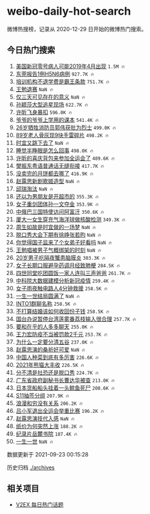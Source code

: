 # weibo-daily-hot-search

微博热搜榜，记录从 2020-12-29 日开始的微博热门搜索。

## 今日热门搜索

<!-- BEGIN -->

1. [美国新冠零号病人可能2019年4月出现](https://s.weibo.com/weibo?q=%23%E7%BE%8E%E5%9B%BD%E6%96%B0%E5%86%A0%E9%9B%B6%E5%8F%B7%E7%97%85%E4%BA%BA%E5%8F%AF%E8%83%BD2019%E5%B9%B44%E6%9C%88%E5%87%BA%E7%8E%B0%23&Refer=top) `1.5M 🔥`
1. [东莞报告1例H5N6病例](https://s.weibo.com/weibo?q=%23%E4%B8%9C%E8%8E%9E%E6%8A%A5%E5%91%8A1%E4%BE%8BH5N6%E7%97%85%E4%BE%8B%23&Refer=top) `927.7K 🔥`
1. [培训机构不退学费是霸王条款](https://s.weibo.com/weibo?q=%23%E5%9F%B9%E8%AE%AD%E6%9C%BA%E6%9E%84%E4%B8%8D%E9%80%80%E5%AD%A6%E8%B4%B9%E6%98%AF%E9%9C%B8%E7%8E%8B%E6%9D%A1%E6%AC%BE%23&Refer=top) `751.7K 🔥`
1. [王勉退赛](https://s.weibo.com/weibo?q=%23%E7%8E%8B%E5%8B%89%E9%80%80%E8%B5%9B%23&Refer=top) `NaN 🔥`
1. [仅三天可见存在的意义](https://s.weibo.com/weibo?q=%23%E4%BB%85%E4%B8%89%E5%A4%A9%E5%8F%AF%E8%A7%81%E5%AD%98%E5%9C%A8%E7%9A%84%E6%84%8F%E4%B9%89%23&Refer=top) `NaN 🔥`
1. [孙颖莎大型追星现场](https://s.weibo.com/weibo?q=%23%E5%AD%99%E9%A2%96%E8%8E%8E%E5%A4%A7%E5%9E%8B%E8%BF%BD%E6%98%9F%E7%8E%B0%E5%9C%BA%23&Refer=top) `622.7K 🔥`
1. [许昕飞身暴扣](https://s.weibo.com/weibo?q=%23%E8%AE%B8%E6%98%95%E9%A3%9E%E8%BA%AB%E6%9A%B4%E6%89%A3%23&Refer=top) `596.0K 🔥`
1. [爷爷的爷爷上学用的课本](https://s.weibo.com/weibo?q=%23%E7%88%B7%E7%88%B7%E7%9A%84%E7%88%B7%E7%88%B7%E4%B8%8A%E5%AD%A6%E7%94%A8%E7%9A%84%E8%AF%BE%E6%9C%AC%23&Refer=top) `541.4K 🔥`
1. [26岁牺牲消防员郭伟获批为烈士](https://s.weibo.com/weibo?q=%2326%E5%B2%81%E7%89%BA%E7%89%B2%E6%B6%88%E9%98%B2%E5%91%98%E9%83%AD%E4%BC%9F%E8%8E%B7%E6%89%B9%E4%B8%BA%E7%83%88%E5%A3%AB%23&Refer=top) `499.0K 🔥`
1. [89岁老人骨灰现9块手雷碎片](https://s.weibo.com/weibo?q=%2389%E5%B2%81%E8%80%81%E4%BA%BA%E9%AA%A8%E7%81%B0%E7%8E%B09%E5%9D%97%E6%89%8B%E9%9B%B7%E7%A2%8E%E7%89%87%23&Refer=top) `498.2K 🔥`
1. [时宜又跳下去了](https://s.weibo.com/weibo?q=%23%E6%97%B6%E5%AE%9C%E5%8F%88%E8%B7%B3%E4%B8%8B%E5%8E%BB%E4%BA%86%23&Refer=top) `NaN 🔥`
1. [睡觉半睁眼是怎么回事](https://s.weibo.com/weibo?q=%23%E7%9D%A1%E8%A7%89%E5%8D%8A%E7%9D%81%E7%9C%BC%E6%98%AF%E6%80%8E%E4%B9%88%E5%9B%9E%E4%BA%8B%23&Refer=top) `498.0K 🔥`
1. [许昕的喜庆背包来参加全运会了](https://s.weibo.com/weibo?q=%23%E8%AE%B8%E6%98%95%E7%9A%84%E5%96%9C%E5%BA%86%E8%83%8C%E5%8C%85%E6%9D%A5%E5%8F%82%E5%8A%A0%E5%85%A8%E8%BF%90%E4%BC%9A%E4%BA%86%23&Refer=top) `489.6K 🔥`
1. [樊振东粤语普通话无缝衔接](https://s.weibo.com/weibo?q=%23%E6%A8%8A%E6%8C%AF%E4%B8%9C%E7%B2%A4%E8%AF%AD%E6%99%AE%E9%80%9A%E8%AF%9D%E6%97%A0%E7%BC%9D%E8%A1%94%E6%8E%A5%23&Refer=top) `417.7K 🔥`
1. [没卖完的月饼都去哪了](https://s.weibo.com/weibo?q=%23%E6%B2%A1%E5%8D%96%E5%AE%8C%E7%9A%84%E6%9C%88%E9%A5%BC%E9%83%BD%E5%8E%BB%E5%93%AA%E4%BA%86%23&Refer=top) `416.9K 🔥`
1. [赵露思新剧歌姬造型](https://s.weibo.com/weibo?q=%23%E8%B5%B5%E9%9C%B2%E6%80%9D%E6%96%B0%E5%89%A7%E6%AD%8C%E5%A7%AC%E9%80%A0%E5%9E%8B%23&Refer=top) `NaN 🔥`
1. [邱瑞淘汰](https://s.weibo.com/weibo?q=%E9%82%B1%E7%91%9E%E6%B7%98%E6%B1%B0&Refer=top) `NaN 🔥`
1. [还以为男朋友是开超市的](https://s.weibo.com/weibo?q=%23%E8%BF%98%E4%BB%A5%E4%B8%BA%E7%94%B7%E6%9C%8B%E5%8F%8B%E6%98%AF%E5%BC%80%E8%B6%85%E5%B8%82%E7%9A%84%23&Refer=top) `355.3K 🔥`
1. [女子重剑团体孙一文夺金](https://s.weibo.com/weibo?q=%23%E5%A5%B3%E5%AD%90%E9%87%8D%E5%89%91%E5%9B%A2%E4%BD%93%E5%AD%99%E4%B8%80%E6%96%87%E5%A4%BA%E9%87%91%23&Refer=top) `353.9K 🔥`
1. [中俄巴三国特使访问阿富汗](https://s.weibo.com/weibo?q=%E4%B8%AD%E4%BF%84%E5%B7%B4%E4%B8%89%E5%9B%BD%E7%89%B9%E4%BD%BF%E8%AE%BF%E9%97%AE%E9%98%BF%E5%AF%8C%E6%B1%97&Refer=top) `350.6K 🔥`
1. [厦大一女生穿充气海洋球做核酸检测](https://s.weibo.com/weibo?q=%23%E5%8E%A6%E5%A4%A7%E4%B8%80%E5%A5%B3%E7%94%9F%E7%A9%BF%E5%85%85%E6%B0%94%E6%B5%B7%E6%B4%8B%E7%90%83%E5%81%9A%E6%A0%B8%E9%85%B8%E6%A3%80%E6%B5%8B%23&Refer=top) `349.3K 🔥`
1. [周生如故是时宜做的一场梦](https://s.weibo.com/weibo?q=%23%E5%91%A8%E7%94%9F%E5%A6%82%E6%95%85%E6%98%AF%E6%97%B6%E5%AE%9C%E5%81%9A%E7%9A%84%E4%B8%80%E5%9C%BA%E6%A2%A6%23&Refer=top) `NaN 🔥`
1. [脱口秀大会下期有徐峥张若昀](https://s.weibo.com/weibo?q=%23%E8%84%B1%E5%8F%A3%E7%A7%80%E5%A4%A7%E4%BC%9A%E4%B8%8B%E6%9C%9F%E6%9C%89%E5%BE%90%E5%B3%A5%E5%BC%A0%E8%8B%A5%E6%98%80%23&Refer=top) `NaN 🔥`
1. [你觉得国子监来了个女弟子好看吗](https://s.weibo.com/weibo?q=%23%E4%BD%A0%E8%A7%89%E5%BE%97%E5%9B%BD%E5%AD%90%E7%9B%91%E6%9D%A5%E4%BA%86%E4%B8%AA%E5%A5%B3%E5%BC%9F%E5%AD%90%E5%A5%BD%E7%9C%8B%E5%90%97%23&Refer=top) `NaN 🔥`
1. [王勉唱被男子气概绑架的时刻](https://s.weibo.com/weibo?q=%23%E7%8E%8B%E5%8B%89%E5%94%B1%E8%A2%AB%E7%94%B7%E5%AD%90%E6%B0%94%E6%A6%82%E7%BB%91%E6%9E%B6%E7%9A%84%E6%97%B6%E5%88%BB%23&Refer=top) `NaN 🔥`
1. [20岁男子吃隔夜蟹患脑膜炎](https://s.weibo.com/weibo?q=%2320%E5%B2%81%E7%94%B7%E5%AD%90%E5%90%83%E9%9A%94%E5%A4%9C%E8%9F%B9%E6%82%A3%E8%84%91%E8%86%9C%E7%82%8E%23&Refer=top) `303.3K 🔥`
1. [女子长期口服避孕药调月经致肺梗](https://s.weibo.com/weibo?q=%23%E5%A5%B3%E5%AD%90%E9%95%BF%E6%9C%9F%E5%8F%A3%E6%9C%8D%E9%81%BF%E5%AD%95%E8%8D%AF%E8%B0%83%E6%9C%88%E7%BB%8F%E8%87%B4%E8%82%BA%E6%A2%97%23&Refer=top) `284.5K 🔥`
1. [四世同堂吃团圆饭一家人连叫三声爸爸](https://s.weibo.com/weibo?q=%23%E5%9B%9B%E4%B8%96%E5%90%8C%E5%A0%82%E5%90%83%E5%9B%A2%E5%9C%86%E9%A5%AD%E4%B8%80%E5%AE%B6%E4%BA%BA%E8%BF%9E%E5%8F%AB%E4%B8%89%E5%A3%B0%E7%88%B8%E7%88%B8%23&Refer=top) `261.7K 🔥`
1. [中科院大数据建模分析新冠疫情](https://s.weibo.com/weibo?q=%E4%B8%AD%E7%A7%91%E9%99%A2%E5%A4%A7%E6%95%B0%E6%8D%AE%E5%BB%BA%E6%A8%A1%E5%88%86%E6%9E%90%E6%96%B0%E5%86%A0%E7%96%AB%E6%83%85&Refer=top) `259.4K 🔥`
1. [女子雨夜触电路人4分钟救援](https://s.weibo.com/weibo?q=%23%E5%A5%B3%E5%AD%90%E9%9B%A8%E5%A4%9C%E8%A7%A6%E7%94%B5%E8%B7%AF%E4%BA%BA4%E5%88%86%E9%92%9F%E6%95%91%E6%8F%B4%23&Refer=top) `258.5K 🔥`
1. [一生一世结局圆满了](https://s.weibo.com/weibo?q=%23%E4%B8%80%E7%94%9F%E4%B8%80%E4%B8%96%E7%BB%93%E5%B1%80%E5%9C%86%E6%BB%A1%E4%BA%86%23&Refer=top) `NaN 🔥`
1. [INTO1群聊名称](https://s.weibo.com/weibo?q=%23INTO1%E7%BE%A4%E8%81%8A%E5%90%8D%E7%A7%B0%23&Refer=top) `258.5K 🔥`
1. [不打算结婚该如何收回份子钱](https://s.weibo.com/weibo?q=%23%E4%B8%8D%E6%89%93%E7%AE%97%E7%BB%93%E5%A9%9A%E8%AF%A5%E5%A6%82%E4%BD%95%E6%94%B6%E5%9B%9E%E4%BB%BD%E5%AD%90%E9%92%B1%23&Refer=top) `258.5K 🔥`
1. [国台办说暂停台湾莲雾番荔枝输入很合理](https://s.weibo.com/weibo?q=%23%E5%9B%BD%E5%8F%B0%E5%8A%9E%E8%AF%B4%E6%9A%82%E5%81%9C%E5%8F%B0%E6%B9%BE%E8%8E%B2%E9%9B%BE%E7%95%AA%E8%8D%94%E6%9E%9D%E8%BE%93%E5%85%A5%E5%BE%88%E5%90%88%E7%90%86%23&Refer=top) `257.7K 🔥`
1. [要和在乎的人多多聊天](https://s.weibo.com/weibo?q=%23%E8%A6%81%E5%92%8C%E5%9C%A8%E4%B9%8E%E7%9A%84%E4%BA%BA%E5%A4%9A%E5%A4%9A%E8%81%8A%E5%A4%A9%23&Refer=top) `255.0K 🔥`
1. [王力宏防疫不当被罚款2千元](https://s.weibo.com/weibo?q=%23%E7%8E%8B%E5%8A%9B%E5%AE%8F%E9%98%B2%E7%96%AB%E4%B8%8D%E5%BD%93%E8%A2%AB%E7%BD%9A%E6%AC%BE2%E5%8D%83%E5%85%83%23&Refer=top) `253.7K 🔥`
1. [为什么一定要分清五谷](https://s.weibo.com/weibo?q=%23%E4%B8%BA%E4%BB%80%E4%B9%88%E4%B8%80%E5%AE%9A%E8%A6%81%E5%88%86%E6%B8%85%E4%BA%94%E8%B0%B7%23&Refer=top) `237.0K 🔥`
1. [赵露思演的桑祈好可爱](https://s.weibo.com/weibo?q=%23%E8%B5%B5%E9%9C%B2%E6%80%9D%E6%BC%94%E7%9A%84%E6%A1%91%E7%A5%88%E5%A5%BD%E5%8F%AF%E7%88%B1%23&Refer=top) `NaN 🔥`
1. [中国人种菜到底有多厉害](https://s.weibo.com/weibo?q=%23%E4%B8%AD%E5%9B%BD%E4%BA%BA%E7%A7%8D%E8%8F%9C%E5%88%B0%E5%BA%95%E6%9C%89%E5%A4%9A%E5%8E%89%E5%AE%B3%23&Refer=top) `226.6K 🔥`
1. [2021年熊猫大丰收](https://s.weibo.com/weibo?q=%232021%E5%B9%B4%E7%86%8A%E7%8C%AB%E5%A4%A7%E4%B8%B0%E6%94%B6%23&Refer=top) `226.5K 🔥`
1. [分不清是社恐还是脱口秀](https://s.weibo.com/weibo?q=%23%E5%88%86%E4%B8%8D%E6%B8%85%E6%98%AF%E7%A4%BE%E6%81%90%E8%BF%98%E6%98%AF%E8%84%B1%E5%8F%A3%E7%A7%80%23&Refer=top) `224.7K 🔥`
1. [广东省政府副秘书长曹达华被查](https://s.weibo.com/weibo?q=%23%E5%B9%BF%E4%B8%9C%E7%9C%81%E6%94%BF%E5%BA%9C%E5%89%AF%E7%A7%98%E4%B9%A6%E9%95%BF%E6%9B%B9%E8%BE%BE%E5%8D%8E%E8%A2%AB%E6%9F%A5%23&Refer=top) `213.0K 🔥`
1. [日本货船船头挂着一头鲸鱼死尸](https://s.weibo.com/weibo?q=%23%E6%97%A5%E6%9C%AC%E8%B4%A7%E8%88%B9%E8%88%B9%E5%A4%B4%E6%8C%82%E7%9D%80%E4%B8%80%E5%A4%B4%E9%B2%B8%E9%B1%BC%E6%AD%BB%E5%B0%B8%23&Refer=top) `208.6K 🔥`
1. [S11抽签分组](https://s.weibo.com/weibo?q=%23S11%E6%8A%BD%E7%AD%BE%E5%88%86%E7%BB%84%23&Refer=top) `207.9K 🔥`
1. [浪漫和穷没有关系](https://s.weibo.com/weibo?q=%23%E6%B5%AA%E6%BC%AB%E5%92%8C%E7%A9%B7%E6%B2%A1%E6%9C%89%E5%85%B3%E7%B3%BB%23&Refer=top) `206.2K 🔥`
1. [吕小军退出全运会举重比赛](https://s.weibo.com/weibo?q=%23%E5%90%95%E5%B0%8F%E5%86%9B%E9%80%80%E5%87%BA%E5%85%A8%E8%BF%90%E4%BC%9A%E4%B8%BE%E9%87%8D%E6%AF%94%E8%B5%9B%23&Refer=top) `196.2K 🔥`
1. [赵露思演技代入感](https://s.weibo.com/weibo?q=%23%E8%B5%B5%E9%9C%B2%E6%80%9D%E6%BC%94%E6%8A%80%E4%BB%A3%E5%85%A5%E6%84%9F%23&Refer=top) `NaN 🔥`
1. [纸价为何突然上涨](https://s.weibo.com/weibo?q=%23%E7%BA%B8%E4%BB%B7%E4%B8%BA%E4%BD%95%E7%AA%81%E7%84%B6%E4%B8%8A%E6%B6%A8%23&Refer=top) `188.2K 🔥`
1. [纪录片岳麓书院](https://s.weibo.com/weibo?q=%E7%BA%AA%E5%BD%95%E7%89%87%E5%B2%B3%E9%BA%93%E4%B9%A6%E9%99%A2&Refer=top) `187.4K 🔥`
1. [一生一世](https://s.weibo.com/weibo?q=%E4%B8%80%E7%94%9F%E4%B8%80%E4%B8%96&Refer=top) `NaN 🔥`

数据更新于 2021-09-23 00:15:28

<!-- END -->

历史归档 [./archives](./archives)

## 相关项目

- [V2EX 每日热门话题](https://github.com/boojack/v2ex-daily-hot-topic)
